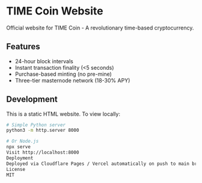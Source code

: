 # TIME Coin Website

Official website for TIME Coin - A revolutionary time-based cryptocurrency.

## Features
- 24-hour block intervals
- Instant transaction finality (<5 seconds)
- Purchase-based minting (no pre-mine)
- Three-tier masternode network (18-30% APY)

## Development

This is a static HTML website. To view locally:
```bash
# Simple Python server
python3 -m http.server 8000

# Or Node.js
npx serve
Visit http://localhost:8000
Deployment
Deployed via Cloudflare Pages / Vercel automatically on push to main branch.
License
MIT
